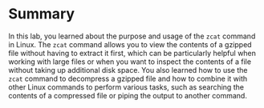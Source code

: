 # Summary

In this lab, you learned about the purpose and usage of the `zcat` command in Linux. The `zcat` command allows you to view the contents of a gzipped file without having to extract it first, which can be particularly helpful when working with large files or when you want to inspect the contents of a file without taking up additional disk space. You also learned how to use the `zcat` command to decompress a gzipped file and how to combine it with other Linux commands to perform various tasks, such as searching the contents of a compressed file or piping the output to another command.
